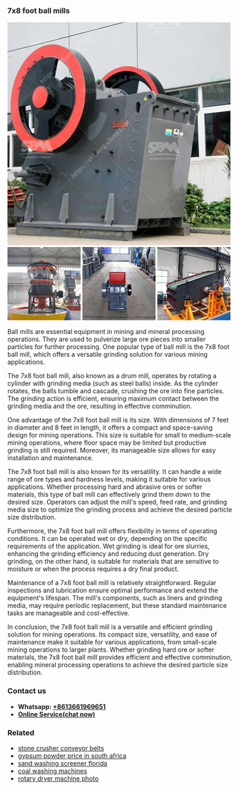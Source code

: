 <h3>7x8 foot ball mills</h3><img src='1706767777.jpg' alt=''><p>Ball mills are essential equipment in mining and mineral processing operations. They are used to pulverize large ore pieces into smaller particles for further processing. One popular type of ball mill is the 7x8 foot ball mill, which offers a versatile grinding solution for various mining applications.</p><p>The 7x8 foot ball mill, also known as a drum mill, operates by rotating a cylinder with grinding media (such as steel balls) inside. As the cylinder rotates, the balls tumble and cascade, crushing the ore into fine particles. The grinding action is efficient, ensuring maximum contact between the grinding media and the ore, resulting in effective comminution.</p><p>One advantage of the 7x8 foot ball mill is its size. With dimensions of 7 feet in diameter and 8 feet in length, it offers a compact and space-saving design for mining operations. This size is suitable for small to medium-scale mining operations, where floor space may be limited but productive grinding is still required. Moreover, its manageable size allows for easy installation and maintenance.</p><p>The 7x8 foot ball mill is also known for its versatility. It can handle a wide range of ore types and hardness levels, making it suitable for various applications. Whether processing hard and abrasive ores or softer materials, this type of ball mill can effectively grind them down to the desired size. Operators can adjust the mill's speed, feed rate, and grinding media size to optimize the grinding process and achieve the desired particle size distribution.</p><p>Furthermore, the 7x8 foot ball mill offers flexibility in terms of operating conditions. It can be operated wet or dry, depending on the specific requirements of the application. Wet grinding is ideal for ore slurries, enhancing the grinding efficiency and reducing dust generation. Dry grinding, on the other hand, is suitable for materials that are sensitive to moisture or when the process requires a dry final product.</p><p>Maintenance of a 7x8 foot ball mill is relatively straightforward. Regular inspections and lubrication ensure optimal performance and extend the equipment's lifespan. The mill's components, such as liners and grinding media, may require periodic replacement, but these standard maintenance tasks are manageable and cost-effective.</p><p>In conclusion, the 7x8 foot ball mill is a versatile and efficient grinding solution for mining operations. Its compact size, versatility, and ease of maintenance make it suitable for various applications, from small-scale mining operations to larger plants. Whether grinding hard ore or softer materials, the 7x8 foot ball mill provides efficient and effective comminution, enabling mineral processing operations to achieve the desired particle size distribution.</p><h3>Contact us</h3><ul><li><strong>Whatsapp:&nbsp;<a href="https://wa.me/8613661969651">+8613661969651</a></strong></li><li><a href="https://swt.shibang-china.com/?git&amp;zhl&amp;7x8 foot ball mills"><strong>Online Service(chat now)</strong></a></li></ul><h3>Related</h3><ul><li><a href='stone crusher conveyor belts.md'>stone crusher conveyor belts</a></li><li><a href='gypsum powder price in south africa.md'>gypsum powder price in south africa</a></li><li><a href='sand washing screener florida.md'>sand washing screener florida</a></li><li><a href='coal washing machines.md'>coal washing machines</a></li><li><a href='rotary dryer machine photo.md'>rotary dryer machine photo</a></li></ul>